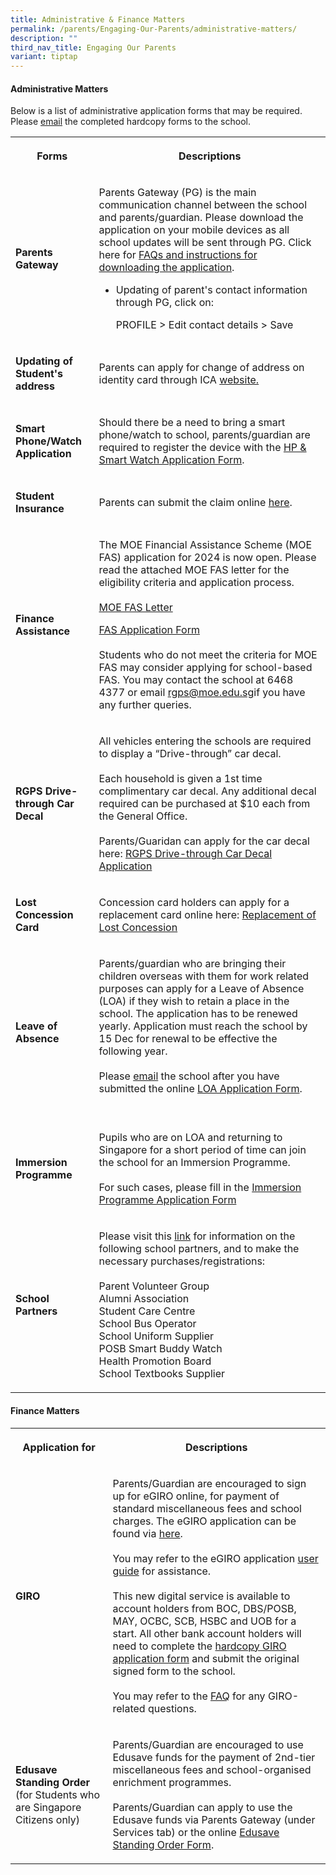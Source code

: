 ```yaml
---
title: Administrative & Finance Matters
permalink: /parents/Engaging-Our-Parents/administrative-matters/
description: ""
third_nav_title: Engaging Our Parents
variant: tiptap
---
```

<h4><strong>Administrative Matters</strong></h4>
<p>Below is a list of administrative application forms that may be required.
Please <a href="rgps@moe.edu.sg" rel="noopener noreferrer nofollow" target="_blank">email</a> the
completed hardcopy forms to the school.</p>
<table style="minWidth: 50px">
<colgroup>
<col>
<col>
</colgroup>
<tbody>
<tr>
<th rowspan="1" colspan="1">
<p>Forms</p>
</th>
<th rowspan="1" colspan="1">
<p>Descriptions</p>
</th>
</tr>
<tr>
<td rowspan="1" colspan="1">
<p><strong>Parents Gateway</strong>
</p>
</td>
<td rowspan="1" colspan="1">
<p>Parents Gateway (PG) is the main communication channel between the school
and parents/guardian. Please download the application on your mobile devices
as all school updates will be sent through PG. Click here for <a href="https://pg.moe.edu.sg/faq" rel="noopener noreferrer nofollow" target="_blank">FAQs and instructions for downloading the application</a>.</p>
<p></p>
<ul data-tight="true" class="tight">
<li>
<p>Updating of parent's contact information through PG, click on:</p>
<p>PROFILE &gt; Edit contact details &gt; Save</p>
</li>
</ul>
</td>
</tr>
<tr>
<td rowspan="1" colspan="1">
<p><strong>Updating of Student's address</strong>
</p>
</td>
<td rowspan="1" colspan="1">
<p>Parents can apply for change of address on identity card through ICA
<a href="https://www.ica.gov.sg/documents/ic/update_residential_address" rel="noopener nofollow" target="_blank">website.</a>
</p>
</td>
</tr>
<tr>
<td rowspan="1" colspan="1">
<p><strong>Smart Phone/Watch Application</strong>
</p>
</td>
<td rowspan="1" colspan="1">
<p>Should there be a need to bring a smart phone/watch to school, parents/guardian
are required to register the device with the <a href="/files/Forms/HP%20&amp;%20SW%20Registration%20Form.pdf" rel="noopener noreferrer nofollow" target="_blank">HP &amp; Smart Watch Application Form</a>.</p>
</td>
</tr>
<tr>
<td rowspan="1" colspan="1">
<p><strong>Student Insurance</strong>
</p>
</td>
<td rowspan="1" colspan="1">
<p>Parents can submit the claim online <a href="https://studentgpa.incomegroupins.com.sg/#/" rel="noopener noreferrer nofollow" target="_blank">here</a>.</p>
</td>
</tr>
<tr>
<td rowspan="1" colspan="1">
<p><strong>Finance Assistance</strong>
</p>
</td>
<td rowspan="1" colspan="1">
<p>The MOE Financial Assistance Scheme (MOE FAS) application for 2024 is
now open. Please read the attached MOE FAS letter for the eligibility criteria
and application process.
<br>
<br><a href="/files/Forms/MOE%20FAS%20Letter.pdf" rel="noopener noreferrer nofollow" target="_blank">MOE FAS Letter</a>
</p>
<p><a href="https://go.gov.sg/moe-efas" rel="noopener noreferrer nofollow" target="_blank">FAS Application Form</a> 
<br>
<br>Students who do not meet the criteria for MOE FAS may consider applying
for school-based FAS. You may contact the school at 6468 4377 or email
<a href="mailto:rgps@moe.edu.sg" rel="noopener noreferrer nofollow" target="_blank">rgps@moe.edu.sg</a>if you have any further queries.</p>
</td>
</tr>
<tr>
<td rowspan="1" colspan="1">
<p><strong>RGPS Drive-through Car Decal</strong>
</p>
</td>
<td rowspan="1" colspan="1">
<p>All vehicles entering the schools are required to display a “Drive-through”
car decal.
<br>
<br>Each household is given a 1st time complimentary car decal. Any additional
decal required can be purchased at $10 each from the General Office.
<br>
<br>Parents/Guaridan can apply for the car decal here: <a href="https://go.gov.sg/rgps-car-decal" rel="noopener noreferrer nofollow" target="_blank">RGPS Drive-through Car Decal Application</a>
</p>
</td>
</tr>
<tr>
<td rowspan="1" colspan="1">
<p><strong>Lost Concession Card</strong>
</p>
</td>
<td rowspan="1" colspan="1">
<p>Concession card holders can apply for a replacement card online here:
<a href="https://www.transitlink.com.sg/lost-card-replacement/" rel="noopener noreferrer nofollow" target="_blank">Replacement of Lost Concession</a>
</p>
</td>
</tr>
<tr>
<td rowspan="1" colspan="1">
<p><strong>Leave of Absence</strong>
</p>
</td>
<td rowspan="1" colspan="1">
<p>Parents/guardian who are bringing their children overseas with them for
work related purposes can apply for a Leave of Absence (LOA) if they wish
to retain a place in the school. The application has to be renewed yearly.
Application must reach the school by 15 Dec for renewal to be effective
the following year.
<br>
<br>Please <a href="rgps@moe.edu.sg" rel="noopener noreferrer nofollow" target="_blank">email</a> the
school after you have submitted the online <a href="https://go.gov.sg/rgps-loa" rel="noopener noreferrer nofollow" target="_blank">LOA Application Form</a>.
<br>
<br>
</p>
</td>
</tr>
<tr>
<td rowspan="1" colspan="1">
<p><strong>Immersion Programme</strong>
</p>
</td>
<td rowspan="1" colspan="1">
<p>Pupils who are on LOA and returning to Singapore for a short period of
time can join the school for an Immersion Programme.
<br>
<br>For such cases, please fill in the <a href="https://go.gov.sg/rgps-loa" rel="noopener nofollow" target="_blank">Immersion Programme Application Form</a>
</p>
</td>
</tr>
<tr>
<td rowspan="1" colspan="1">
<p><strong>School Partners</strong>
</p>
</td>
<td rowspan="1" colspan="1">
<p>Please visit this <a href="https://www.rafflesgirlspri.moe.edu.sg/parents/Engaging-Our-Parents/sch-partners/" rel="noopener noreferrer nofollow" target="_blank">link</a> for
information on the following school partners, and to make the necessary
purchases/registrations:
<br>
<br>Parent Volunteer Group
<br>Alumni Association
<br>Student Care Centre
<br>School Bus Operator
<br>School Uniform Supplier
<br>POSB Smart Buddy Watch
<br>Health Promotion Board
<br>School Textbooks Supplier</p>
</td>
</tr>
</tbody>
</table>
<h4><strong>Finance Matters</strong></h4>
<table style="minWidth: 50px">
<colgroup>
<col>
<col>
</colgroup>
<tbody>
<tr>
<th rowspan="1" colspan="1">
<p>Application for</p>
</th>
<th rowspan="1" colspan="1">
<p>Descriptions</p>
</th>
</tr>
<tr>
<td rowspan="1" colspan="1">
<p><strong>GIRO</strong>
</p>
</td>
<td rowspan="1" colspan="1">
<p>Parents/Guardian are encouraged to sign up for eGIRO online, for payment
of standard miscellaneous fees and school charges. The eGIRO application
can be found via <a href="https://www.moe.gov.sg/financial-matters/fees/egiro" rel="noopener noreferrer nofollow" target="_blank">here</a>.
<br>
<br>You may refer to the eGIRO application <a href="/files/Forms/eGIRO%20Userguide.pdf" rel="noopener noreferrer nofollow" target="_blank">user guide</a> for assistance.
<br>
<br>This new digital service is available to account holders from BOC, DBS/POSB,
MAY, OCBC, SCB, HSBC and UOB for a start. All other bank account holders
will need to complete the <a href="/files/Forms/GIRO_application_form_Nov2022.pdf" rel="noopener noreferrer nofollow" target="_blank">hardcopy GIRO application form</a> and
submit the original signed form to the school.
<br>
<br>You may refer to the <a href="https://go.gov.sg/moe-egiro-faq" rel="noopener noreferrer nofollow" target="_blank">FAQ</a> for any GIRO-related questions.</p>
</td>
</tr>
<tr>
<td rowspan="1" colspan="1">
<p><strong>Edusave Standing Order</strong> (for Students who are Singapore
Citizens only)</p>
</td>
<td rowspan="1" colspan="1">
<p>Parents/Guardian are encouraged to use Edusave funds for the payment of
2nd-tier miscellaneous fees and school-organised enrichment programmes.
<br>
<br>Parents/Guardian can apply to use the Edusave funds via Parents Gateway
(under Services tab) or the online <a href="https://form.gov.sg/#!/5be24a1bb3f842000fdc4e59" rel="noopener noreferrer nofollow" target="_blank">Edusave Standing Order Form</a>.</p>
</td>
</tr>
</tbody>
</table>
<p></p>